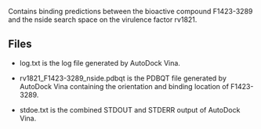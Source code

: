 Contains binding predictions between the bioactive compound F1423-3289 and the nside search space on the virulence factor rv1821.

## Files

- log.txt is the log file generated by AutoDock Vina.

- rv1821_F1423-3289_nside.pdbqt is the PDBQT file generated by AutoDock Vina containing the orientation and binding location of F1423-3289.

- stdoe.txt is the combined STDOUT and STDERR output of AutoDock Vina.

